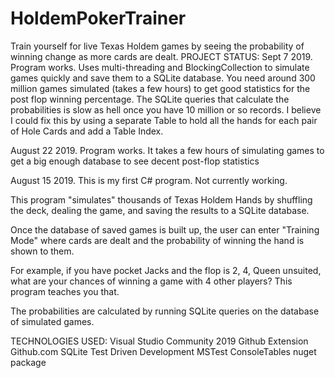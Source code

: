 # HoldemPokerTrainer
Train yourself for live Texas Holdem games by seeing the probability of winning change as more cards are dealt.
PROJECT STATUS:
Sept 7 2019.	Program works. Uses multi-threading and BlockingCollection to simulate games quickly and save them to a SQLite database.
				You need around 300 million games simulated (takes a few hours) to get good statistics for the post flop winning percentage.
				The SQLite queries that calculate the probabilities is slow as hell once you have 10 million or so records. I believe I could 
				fix this by using a separate Table to hold all the hands for each pair of Hole Cards and add a Table Index.

August 22 2019. Program works. It takes a few hours of simulating games to get a big enough database to see decent post-flop statistics

August 15 2019. This is my first C# program. Not currently working.


This program "simulates" thousands of Texas Holdem Hands by shuffling the deck, 
dealing the game, and saving the results to a SQLite database. 

Once the database of saved games is built up, the user can enter "Training Mode" where cards are dealt and the
probability of winning the hand is shown to them.

For example, if you have pocket Jacks and the flop is 2, 4, Queen unsuited, what are your chances
of winning a game with 4 other players? This program teaches you that.

The probabilities are calculated by running SQLite queries on the database of simulated games.


TECHNOLOGIES USED:
Visual Studio Community 2019
Github Extension
Github.com
SQLite
Test Driven Development
MSTest
ConsoleTables nuget package


